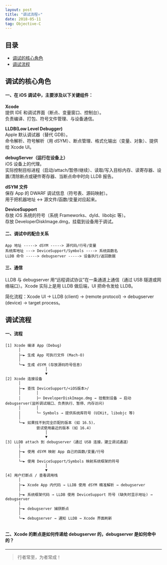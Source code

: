 ```yaml
---
layout: post
title: "调试流程⭐️"
date: 2018-05-11
tag: Objective-C
---
```




## 目录
- [调试的核心角色](#content1)
- [调试流程](#content2)

## <a id="content1">调试的核心角色</a>

#### **一、在 iOS 调试中，主要涉及以下关键组件：**    

**Xcode**     
提供 IDE 和调试界面（断点、变量窗口、控制台）。      
负责编译、打包、符号文件管理、与设备通信。       

**LLDB(Low Level Debugger)**    
Apple 默认调试器（替代 GDB）。   
命令解析、符号解析（用 dSYM）、断点管理、格式化输出（变量、对象）、提供给 Xcode UI。           

**debugServer（运行在设备上）**     
iOS 设备上的代理。   
实际控制目标进程（启动/attach/暂停/继续）、读取/写入目标内存、读寄存器、设置/清除断点或硬件寄存器、当断点命中时向 LLDB 报告。       

**dSYM 文件**   
保存 App 的 DWARF 调试信息（符号表、源码映射）。   
用于把机器地址 ↔ 源文件/函数/变量对应起来。   

**DeviceSupport**     
存放 iOS 系统的符号（系统 Frameworks、dyld、libobjc 等）。    
存放 DeveloperDiskImage.dmg，挂载到设备用于调试。     


#### **二、调试中的配合关系**     

```text
App 地址 -----> dSYM -----> 源代码/行号/变量
系统库地址 ---> DeviceSupport/Symbols ----> 系统函数名
LLDB 命令 -----> debugserver -----> 设备执行/返回数据
```

#### **三、通信**    

LLDB 与 debugserver 用“远程调试协议”在一条通道上通信（通过 USB 隧道或网络端口）。Xcode 实际上是用 LLDB 做后端，UI 把命令发给 LLDB。

简化流程：Xcode UI → LLDB (client) → (remote protocol) → debugserver (device) → target process。


## <a id="content2">调试流程</a>


#### **一、流程**    

```text
[1] Xcode 编译 App (Debug)
      │
      ├─► 生成 App 可执行文件 (Mach-O)
      │
      └─► 生成 dSYM (存放源码符号信息)
                  │
                  ▼
[2] Xcode 连接设备
      │
      ├─► 查找 DeviceSupport/<iOS版本>/
      │       │
      │       ├─ DeveloperDiskImage.dmg → 挂载到设备 → 启动 debugserver(监听调试端口、负责执行、暂停、内存访问)
      │       │
      │       └─ Symbols → 提供系统库符号 (UIKit, libobjc 等)
      │
      └─► 如果找不到完全匹配的版本 (如 16.5)，
              尝试使用最近的版本 (如 16.4)
                  │
                  ▼
[3] LLDB attach 到 debugserver（通过 USB 连接，建立调试通道）
      │
      ├─► 使用 dSYM 映射 App 自己的函数/变量/行号
      │
      └─► 使用 DeviceSupport/Symbols 映射系统框架的符号
                  │
                  ▼
[4] 用户打断点 / 查看调用栈
      │
      ├─► Xcode App 内代码 → LLDB 使用 dSYM 精准解析 → debugserver
      │
      ├─► 系统框架代码 → LLDB 使用 DeviceSupport 符号 (缺失时显示地址) → debugserver
      │
      ├─► debugserver 捕获断点
      │
      └─► debugserver → 通知 LLDB → Xcode 界面刷新


```


#### **二、Xcode 的断点是如何传递给 debugserver 的，debugserver 是如何命中的？**    



----------
>  行者常至，为者常成！


